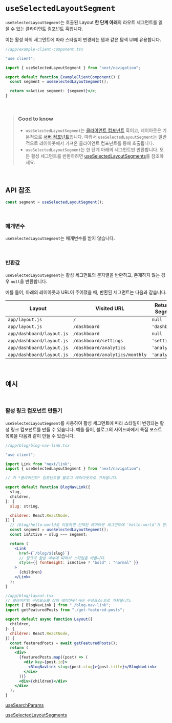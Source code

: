 # `useSelectedLayoutSegment`

`useSelectedLayoutSegment`는 호출된 Layout **한 단계 아래**의 라우트 세그먼트를 읽을 수 있는 클라이언트 컴포넌트 훅입니다.

이는 활성 하위 세그먼트에 따라 스타일이 변경되는 탭과 같은 탐색 UI에 유용합니다.

```jsx
//app/example-client-component.tsx

"use client";

import { useSelectedLayoutSegment } from "next/navigation";

export default function ExampleClientComponent() {
  const segment = useSelectedLayoutSegment();

  return <>Active segment: {segment}</>;
}
```

<br>

> ### Good to know
>
> - `useSelectedLayoutSegment`는 [클라이언트 컴포넌트](../../Building_Your_Application/Rendering/Server_and_Client_Components.md) 훅이고, 레이아웃은 기본적으로 [서버 컴포넌트](../../Building_Your_Application/Rendering/Server_and_Client_Components.md)입니다. 따라서 `useSelectedLayoutSegment`는 일반적으로 레이아웃에서 가져온 클라이언트 컴포넌트를 통해 호출됩니다.
> - `useSelectedLayoutSegment`는 한 단계 아래의 세그먼트만 반환합니다. 모든 활성 세그먼트를 반환하려면 [useSelectedLayoutSegments](./useSelectedLayoutSegments.md)를 참조하세요.

<br>

## API 참조

```jsx
const segment = useSelectedLayoutSegment();
```

<br>

### 매개변수

`useSelectedLayoutSegment`는 매개변수를 받지 않습니다.

<br>

### 반환값

`useSelectedLayoutSegment`는 활성 세그먼트의 문자열을 반환하고, 존재하지 않는 경우 `null`을 반환합니다.

예를 들어, 아래의 레이아웃과 URL이 주어졌을 때, 반환된 세그먼트는 다음과 같습니다.

| Layout                    | Visited URL                    | Returned Segment |
| ------------------------- | ------------------------------ | ---------------- |
| `app/layout.js`           | `/`                            | `null`           |
| `app/layout.js`           | `/dashboard`                   | `'dashboard'`    |
| `app/dashboard/layout.js` | `/dashboard`                   | `null`           |
| `app/dashboard/layout.js` | `/dashboard/settings`          | `'settings'`     |
| `app/dashboard/layout.js` | `/dashboard/analytics`         | `'analytics'`    |
| `app/dashboard/layout.js` | `/dashboard/analytics/monthly` | `'analytics'`    |

<br>

## 예시

<br>

### 활성 링크 컴포넌트 만들기

`useSelectedLayoutSegment`를 사용하여 활성 세그먼트에 따라 스타일이 변경되는 활성 링크 컴포넌트를 만들 수 있습니다. 예를 들어, 블로그의 사이드바에서 특집 포스트 목록을 다음과 같이 만들 수 있습니다.

```jsx
//app/blog/blog-nav-link.tsx

"use client";

import Link from "next/link";
import { useSelectedLayoutSegment } from "next/navigation";

// 이 *클라이언트* 컴포넌트를 블로그 레이아웃으로 가져옵니다.

export default function BlogNavLink({
  slug,
  children,
}: {
  slug: string,

  children: React.ReactNode,
}) {
  // /blog/hello-world로 이동하면 선택된 레이아웃 세그먼트에 'hello-world'가 반환됩니다.
  const segment = useSelectedLayoutSegment();
  const isActive = slug === segment;

  return (
    <Link
      href={`/blog/${slug}`}
      // 링크의 활성 여부에 따라서 스타일을 바꿉니다.
      style={{ fontWeight: isActive ? "bold" : "normal" }}
    >
      {children}
    </Link>
  );
}
```

```jsx
//app/blog/layout.tsx
// 클라이언트 구성요소를 상위 레이아웃(서버 구성요소)으로 가져옵니다.
import { BlogNavLink } from "./blog-nav-link";
import getFeaturedPosts from "./get-featured-posts";

export default async function Layout({
  children,
}: {
  children: React.ReactNode,
}) {
  const featuredPosts = await getFeaturedPosts();
  return (
    <div>
      {featuredPosts.map((post) => (
        <div key={post.id}>
          <BlogNavLink slug={post.slug}>{post.title}</BlogNavLink>
        </div>
      ))}
      <div>{children}</div>
    </div>
  );
}
```

[useSearchParams](./useSearchParams.md)

[useSelectedLayoutSegments](./useSelectedLayoutSegments.md)
